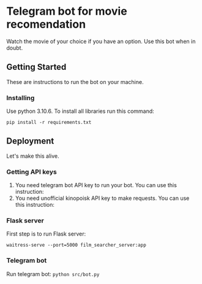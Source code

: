 # Telegram bot for movie recomendation

Watch the movie of your choice if you have an option. 
Use this bot when in doubt.

## Getting Started

These are instructions to run the bot on your machine.

### Installing

Use python 3.10.6.
To install all libraries run this command:

```pip install -r requirements.txt```

## Deployment

Let's make this alive. 

### Getting API keys
1. You need telegram bot API key to run your bot. You can use this instruction:
2. You need unofficial kinopoisk API key to make requests. You can use this instruction:

### Flask server

First step is to run Flask server:

```waitress-serve --port=5000 film_searcher_server:app```

### Telegram bot

Run telegram bot:
```python src/bot.py```
